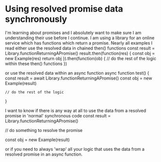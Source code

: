 
# Using resolved promise data synchronously

I'm learning about promises and I absolutely want to make sure I am understanding their use before I continue. I am using a library for an online service which has functions which return a promise. 
Nearly all examples I read either use the resolved data in chained then() functions
const result = Library.functionReturningAPromise()
result.then(function(res) {
    const obj = new Example(res)
    return obj
}).then(function(ob) {
    // do the rest of the logic within these then() functions
})

or use the resolved data within an async function
async function test() {
    const result = await Library.functionReturningAPromise()
    const obj = new Example(result)

    // do the rest of the logic
}

I want to know if there is any way at all to use the data from a resolved promise in 'normal' synchronous code 
 const result = Library.functionReturningAPromise()

 // do something to resolve the promise

 const obj = new Example(result)

or if you need to always 'wrap' all your logic that uses the data from a resolved promise in an async function.

        